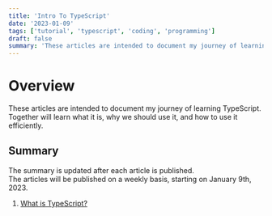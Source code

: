 ```yaml
---
title: 'Intro To TypeScript'
date: '2023-01-09'
tags: ['tutorial', 'typescript', 'coding', 'programming']
draft: false
summary: 'These articles are intended to document my journey of learning TypeScript. Together will learn what it is, why we should use it, and how to use it efficiently.'
---
```


# Overview

These articles are intended to document my journey of learning TypeScript. Together will learn what it is, why we should use it, and how to use it efficiently.

## Summary

The summary is updated after each article is published.  
The articles will be published on a weekly basis, starting on January 9th, 2023.

1. [What is TypeScript?](http://localhost:3000/blog/what-is-typescript)
